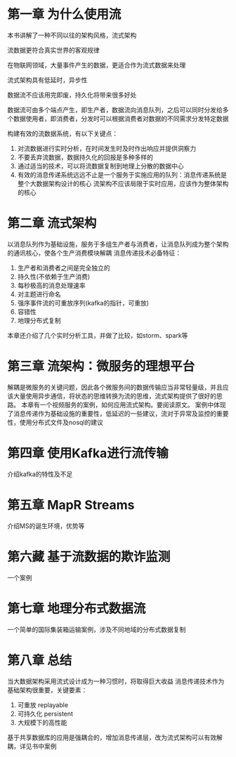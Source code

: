 # 第一章 为什么使用流
本书讲解了一种不同以往的架构风格，流式架构

流数据更符合真实世界的客观规律

在物联网领域，大量事件产生的数据，更适合作为流式数据来处理

流式架构具有低延时，异步性

数据流不应该用完即废，持久化将带来很多好处

数据流可由多个端点产生，即生产者，数据流向消息队列，之后可以同时分发给多个数据使用者，即消费者，分发时可以根据消费者对数据的不同需求分发特定数据

构建有效的流数据系统，有以下关键点：

1. 对流数据进行实时分析，在时间发生时及时作出响应并提供洞察力
2. 不要丢弃流数据，数据持久化的回报是多种多样的
3. 通过适当的技术，可以将流数据复制到地理上分散的数据中心
4. 有效的消息传递系统远远不止是一个服务于实施应用的队列：消息传递系统是整个大数据架构设计的核心
流架构不应该局限于实时应用，应该作为整体架构的核心
# 第二章 流式架构
以消息队列作为基础设施，服务于多组生产者与消费者，让消息队列成为整个架构的通讯核心，使各个生产消费模块解耦
消息传递技术必备特征：
1. 生产者和消费者之间是完全独立的
1. 持久性(不依赖于生产消费)
1. 每秒极高的消息处理速率
1. 对主题进行命名
1. 强序事件流的可重放序列(kafka的指针，可重放)
1. 容错性
1. 地理分布式复制

本章还介绍了几个实时分析工具，并做了比较，如storm、spark等

# 第三章 流架构：微服务的理想平台
解耦是微服务的关键问题，因此各个微服务间的数据传输应当非常轻量级，并且应该大量使用异步通信，将状态的思维转换为流的思维，流式架构提供了很好的思路。
本章有一个视频服务的案例，如何应用流式架构。要阅读原文。
案例中体现了消息传递作为基础设施的重要性，低延迟的一些建议，流对于异常及监控的重要性，使用分布式文件及nosql的建议

# 第四章 使用Kafka进行流传输
介绍kafka的特性及不足

# 第五章 MapR Streams
介绍MS的诞生环境，优势等

# 第六藏 基于流数据的欺诈监测
一个案例

# 第七章 地理分布式数据流
一个简单的国际集装箱运输案例，涉及不同地域的分布式数据复制

# 第八章 总结
当大数据架构采用流式设计成为一种习惯时，将取得巨大收益
消息传递技术作为基础架构很重要，关键要素：
1. 可重放 replayable
1. 可持久化  persistent
1. 大规模下的高性能

基于共享数据库的应用是强耦合的，增加消息传递层，改为流式架构可以有效解耦，详见书中案例








